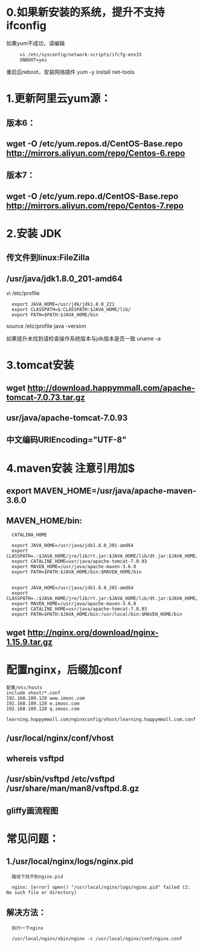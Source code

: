 # 0.如果新安装的系统，提升不支持ifconfig
如果yum不成功，请编辑

         vi /etc/sysconfig/network-scripts/ifcfg-ens33 
         ONBOOT=yes
  
重启后reboot，安装网络插件
yum -y install net-tools

# 1.更新阿里云yum源：

## 版本6：

## wget -O /etc/yum.repos.d/CentOS-Base.repo http://mirrors.aliyun.com/repo/Centos-6.repo

## 版本7：

## wget -O /etc/yum.repo.d/CentOS-Base.repo http://mirrors.aliyun.com/repo/Centos-7.repo


# 2.安装 JDK

## 传文件到linux:FileZilla

## /usr/java/jdk1.8.0_201-amd64

vi /etc/profile

      export JAVA_HOME=/usr/jdk/jdk1.8.0_221
      export CLASSPATH=$:CLASSPATH:$JAVA_HOME/lib/ 
      export PATH=$PATH:$JAVA_HOME/bin
      
source /etc/profile
java -version

如果提升未找到请检查操作系统版本与jdk版本是否一致
uname -a


# 3.tomcat安装

## wget http://download.happymmall.com/apache-tomcat-7.0.73.tar.gz

## usr/java/apache-tomcat-7.0.93

## 中文编码URIEncoding="UTF-8"


# 4.maven安装 注意引用加$

## export MAVEN_HOME=/usr/java/apache-maven-3.6.0

## MAVEN_HOME/bin:

      CATALINA_HOME

      export JAVA_HOME=/usr/java/jdk1.8.0_201-amd64
      export CLASSPATH=.:$JAVA_HOME/jre/lib/rt.jar:$JAVA_HOME/lib/dt.jar:$JAVA_HOME/lib/tools.jar
      export CATALINE_HOME=usr/java/apache-tomcat-7.0.93
      export MAVEN_HOME=/usr/java/apache-maven-3.6.0
      export PATH=$PATH:$JAVA_HOME/bin:$MAVEN_HOME/bin


      export JAVA_HOME=/usr/java/jdk1.8.0_201-amd64
      export CLASSPATH=.:$JAVA_HOME/jre/lib/rt.jar:$JAVA_HOME/lib/dt.jar:$JAVA_HOME/lib/tools.jar
      export MAVEN_HOME=/usr/java/apache-maven-3.6.0
      export CATALINE_HOME=usr/java/apache-tomcat-7.0.93
      export PATH=$PATH:$JAVA_HOME/bin:/usr/local/bin:$MAVEN_HOME/bin


## wget http://nginx.org/download/nginx-1.15.9.tar.gz

# 配置nginx，后缀加conf
    
    配置/etc/hosts
    include vhost/*.conf
    192.168.189.128 www.imooc.com
    192.168.189.128 e.imooc.com
    192.168.189.128 q.imooc.com

    learning.happymmall.com/nginxconfig/vhost/learning.happymmall.com.conf

## /usr/local/nginx/conf/vhost

## whereis vsftpd
## /usr/sbin/vsftpd /etc/vsftpd /usr/share/man/man8/vsftpd.8.gz

## gliffy画流程图




# 常见问题：

## 1./usr/local/nginx/logs/nginx.pid 

      路径下找不到nginx.pid

      nginx: [error] open() "/usr/local/nginx/logs/nginx.pid" failed (2: No such file or directory)

## 解决方法：

      执行一下nginx

      /usr/local/nginx/sbin/nginx -c /usr/local/nginx/conf/nginx.conf
